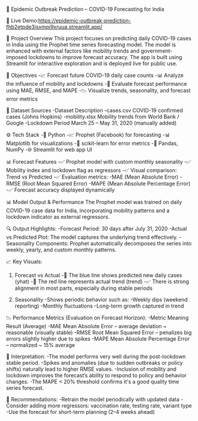 🦠 Epidemic Outbreak Prediction – COVID-19 Forecasting for India

📍 Live Demo:https://epidemic-outbreak-prediction-fhb2etpde3isxmpi9xruua.streamlit.app/

📌 Project Overview
This project focuses on predicting daily COVID-19 cases in India using the Prophet time series forecasting model. The model is enhanced with external factors like mobility trends and government-imposed lockdowns to improve forecast accuracy.
The app is built using Streamlit for interactive exploration and is deployed live for public use.

🎯 Objectives
-📈 Forecast future COVID-19 daily case counts
-📊 Analyze the influence of mobility and lockdowns
-🧠 Evaluate forecast performance using MAE, RMSE, and MAPE
-📉 Visualize trends, seasonality, and forecast error metrics

📁 Dataset Sources
-Dataset	Description
-cases.csv	COVID-19 confirmed cases (Johns Hopkins)
-mobility.xlsx	Mobility trends from World Bank / Google
-Lockdown Period	March 25 – May 31, 2020 (manually added)

⚙️ Tech Stack
-🐍 Python
-📈 Prophet (Facebook) for forecasting
-📊 Matplotlib for visualizations
-🧪 scikit-learn for error metrics
-🧾 Pandas, NumPy
-🌐 Streamlit for web app UI

📊 Forecast Features
-✅ Prophet model with custom monthly seasonality
-✅ Mobility index and lockdown flag as regressors
-✅ Visual comparison: Trend vs Predicted
-✅ Evaluation metrics:
  -MAE (Mean Absolute Error)
  -RMSE (Root Mean Squared Error)
  -MAPE (Mean Absolute Percentage Error)
-✅ Forecast accuracy displayed dynamically

📊 Model Output & Performance
The Prophet model was trained on daily COVID-19 case data for India, incorporating mobility patterns and a lockdown indicator as external regressors.

🔍 Output Highlights:
-Forecast Period: 30 days after July 31, 2020
-Actual vs Predicted Plot: The model captures the underlying trend effectively.
-Seasonality Components: Prophet automatically decomposes the series into weekly, yearly, and custom monthly patterns.

📈 Key Visuals:
1. Forecast vs Actual
-🔵 The blue line shows predicted new daily cases (yhat)
-🔴 The red line represents actual trend (trend)
-✅ There is strong alignment in most parts, especially during stable periods

2. Seasonality
-Shows periodic behavior such as:
-Weekly dips (weekend reporting)
-Monthly fluctuations
-Long-term growth captured in trend

📉 Performance Metrics (Evaluation on Forecast Horizon):
-Metric	Meaning	Result (Average)
-MAE	Mean Absolute Error – average deviation	~ reasonable (visually stable)
-RMSE	Root Mean Squared Error – penalizes big errors	slightly higher due to spikes
-MAPE	Mean Absolute Percentage Error – normalized	~ 15% average

🧠 Interpretation:
-The model performs very well during the post-lockdown stable period.
-Spikes and anomalies (due to sudden outbreaks or policy shifts) naturally lead to higher RMSE values.
-Inclusion of mobility and lockdown improves the forecast’s ability to respond to policy and behavior changes.
-The MAPE < 20% threshold confirms it's a good quality time series forecast.

📌 Recommendations:
-Retrain the model periodically with updated data
-Consider adding more regressors: vaccination rate, testing rate, variant type
-Use the forecast for short-term planning (2–4 weeks ahead)



